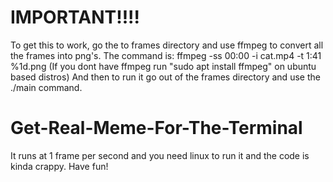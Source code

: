 # IMPORTANT!!!!
To get this to work, go the to frames directory and use ffmpeg to convert all the frames into png's.
The command is: ffmpeg -ss 00:00 -i cat.mp4 -t 1:41 %1d.png (If you dont have ffmpeg run "sudo apt install ffmpeg" on ubuntu based distros)
And then to run it go out of the frames directory and use the ./main command.

# Get-Real-Meme-For-The-Terminal
It runs at 1 frame per second and you need linux to run it and the code is kinda crappy. Have fun!
